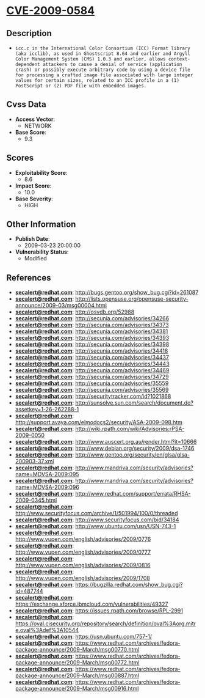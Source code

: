 
# [CVE-2009-0584](https://cve.mitre.org/cgi-bin/cvename.cgi?name=CVE-2009-0584)

## Description

- `icc.c in the International Color Consortium (ICC) Format library (aka icclib), as used in Ghostscript 8.64 and earlier and Argyll Color Management System (CMS) 1.0.3 and earlier, allows context-dependent attackers to cause a denial of service (application crash) or possibly execute arbitrary code by using a device file for processing a crafted image file associated with large integer values for certain sizes, related to an ICC profile in a (1) PostScript or (2) PDF file with embedded images.`

## Cvss Data

- **Access Vector**:
  - NETWORK
- **Base Score**:
  - 9.3

## Scores

- **Exploitability Score**:
  - 8.6
- **Impact Score**:
  - 10.0
- **Base Severity**:
  - HIGH

## Other Information

- **Publish Date**:
  - 2009-03-23 20:00:00
- **Vulnerability Status**:
  - Modified

## References

- **secalert@redhat.com**: http://bugs.gentoo.org/show_bug.cgi?id=261087
- **secalert@redhat.com**: http://lists.opensuse.org/opensuse-security-announce/2009-03/msg00004.html
- **secalert@redhat.com**: http://osvdb.org/52988
- **secalert@redhat.com**: http://secunia.com/advisories/34266
- **secalert@redhat.com**: http://secunia.com/advisories/34373
- **secalert@redhat.com**: http://secunia.com/advisories/34381
- **secalert@redhat.com**: http://secunia.com/advisories/34393
- **secalert@redhat.com**: http://secunia.com/advisories/34398
- **secalert@redhat.com**: http://secunia.com/advisories/34418
- **secalert@redhat.com**: http://secunia.com/advisories/34437
- **secalert@redhat.com**: http://secunia.com/advisories/34443
- **secalert@redhat.com**: http://secunia.com/advisories/34469
- **secalert@redhat.com**: http://secunia.com/advisories/34729
- **secalert@redhat.com**: http://secunia.com/advisories/35559
- **secalert@redhat.com**: http://secunia.com/advisories/35569
- **secalert@redhat.com**: http://securitytracker.com/id?1021868
- **secalert@redhat.com**: http://sunsolve.sun.com/search/document.do?assetkey=1-26-262288-1
- **secalert@redhat.com**: http://support.avaya.com/elmodocs2/security/ASA-2009-098.htm
- **secalert@redhat.com**: http://wiki.rpath.com/wiki/Advisories:rPSA-2009-0050
- **secalert@redhat.com**: http://www.auscert.org.au/render.html?it=10666
- **secalert@redhat.com**: http://www.debian.org/security/2009/dsa-1746
- **secalert@redhat.com**: http://www.gentoo.org/security/en/glsa/glsa-200903-37.xml
- **secalert@redhat.com**: http://www.mandriva.com/security/advisories?name=MDVSA-2009:095
- **secalert@redhat.com**: http://www.mandriva.com/security/advisories?name=MDVSA-2009:096
- **secalert@redhat.com**: http://www.redhat.com/support/errata/RHSA-2009-0345.html
- **secalert@redhat.com**: http://www.securityfocus.com/archive/1/501994/100/0/threaded
- **secalert@redhat.com**: http://www.securityfocus.com/bid/34184
- **secalert@redhat.com**: http://www.ubuntu.com/usn/USN-743-1
- **secalert@redhat.com**: http://www.vupen.com/english/advisories/2009/0776
- **secalert@redhat.com**: http://www.vupen.com/english/advisories/2009/0777
- **secalert@redhat.com**: http://www.vupen.com/english/advisories/2009/0816
- **secalert@redhat.com**: http://www.vupen.com/english/advisories/2009/1708
- **secalert@redhat.com**: https://bugzilla.redhat.com/show_bug.cgi?id=487744
- **secalert@redhat.com**: https://exchange.xforce.ibmcloud.com/vulnerabilities/49327
- **secalert@redhat.com**: https://issues.rpath.com/browse/RPL-2991
- **secalert@redhat.com**: https://oval.cisecurity.org/repository/search/definition/oval%3Aorg.mitre.oval%3Adef%3A10544
- **secalert@redhat.com**: https://usn.ubuntu.com/757-1/
- **secalert@redhat.com**: https://www.redhat.com/archives/fedora-package-announce/2009-March/msg00770.html
- **secalert@redhat.com**: https://www.redhat.com/archives/fedora-package-announce/2009-March/msg00772.html
- **secalert@redhat.com**: https://www.redhat.com/archives/fedora-package-announce/2009-March/msg00887.html
- **secalert@redhat.com**: https://www.redhat.com/archives/fedora-package-announce/2009-March/msg00916.html
